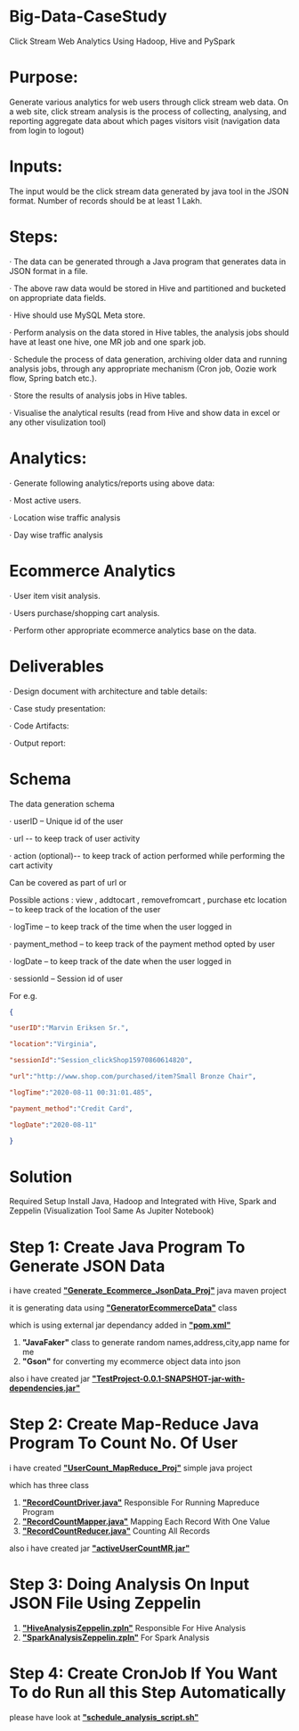 # Big-Data-CaseStudy
Click Stream Web Analytics Using Hadoop, Hive and PySpark


# Purpose:

Generate various analytics for web users through click stream web data. On a web site, click stream analysis is the process of collecting, analysing, and reporting aggregate data about which pages visitors visit (navigation data from login to logout)

# Inputs:

The input would be the click stream data generated by java tool in the JSON format. Number of records should be at least 1 Lakh.

# Steps:

· The data can be generated through a Java program that generates data in JSON format in a file.

· The above raw data would be stored in Hive and partitioned and bucketed on appropriate data fields.

· Hive should use MySQL Meta store.

· Perform analysis on the data stored in Hive tables, the analysis jobs should have at least one hive, one MR job and one spark job.

· Schedule the process of data generation, archiving older data and running analysis jobs, through any appropriate mechanism (Cron job, Oozie work flow, Spring batch etc.).

· Store the results of analysis jobs in Hive tables.

· Visualise the analytical results (read from Hive and show data in excel or any other visulization tool)

# Analytics:

· Generate following analytics/reports using above data:

· Most active users.

· Location wise traffic analysis

· Day wise traffic analysis

# Ecommerce Analytics

· User item visit analysis.

· Users purchase/shopping cart analysis.

· Perform other appropriate ecommerce analytics base on the data.

# Deliverables

· Design document with architecture and table details:

· Case study presentation:

· Code Artifacts:

· Output report:

# Schema

The data generation schema

· userID – Unique id of the user

· url -- to keep track of user activity

· action (optional)-- to keep track of action performed while performing the cart activity

Can be covered as part of url or

Possible actions : view , addtocart , removefromcart , purchase etc location – to keep track of the location of the user

· logTime – to keep track of the time when the user logged in

· payment_method – to keep track of the payment method opted by user

· logDate – to keep track of the date when the user logged in

· sessionId – Session id of user

For e.g.
```json
{

"userID":"Marvin Eriksen Sr.",

"location":"Virginia",

"sessionId":"Session_clickShop15970860614820",

"url":"http://www.shop.com/purchased/item?Small Bronze Chair",

"logTime":"2020-08-11 00:31:01.485",

"payment_method":"Credit Card",

"logDate":"2020-08-11"

} 
```
# Solution

Required Setup
Install Java, Hadoop and Integrated with Hive, Spark and Zeppelin (Visualization Tool Same As Jupiter Notebook) 

# Step 1: Create Java Program To Generate JSON Data
i have created [<b>"Generate_Ecommerce_JsonData_Proj"</b>](https://github.com/kiranugalmugale15/Big-Data-CaseStudy/tree/main/Generate_Ecommerce_JsonData_Proj) java maven project

it is generating data using [<b>"GeneratorEcommerceData"</b>](https://github.com/kiranugalmugale15/Big-Data-CaseStudy/blob/main/Generate_Ecommerce_JsonData_Proj/src/main/java/GeneratorEcommerceData.java) class 

which is using external jar dependancy added in [<b>"pom.xml"</b>](https://github.com/kiranugalmugale15/Big-Data-CaseStudy/blob/main/Generate_Ecommerce_JsonData_Proj/pom.xml)
1. <b>"JavaFaker"</b> class to generate random names,address,city,app name for me
2. <b>"Gson"</b> for converting my ecommerce object data into json

also i have created jar [<b>"TestProject-0.0.1-SNAPSHOT-jar-with-dependencies.jar"</b>](https://github.com/kiranugalmugale15/Big-Data-CaseStudy/tree/main/Generate_Ecommerce_JsonData_Proj/target)

# Step 2: Create Map-Reduce Java Program To Count No. Of User
i have created [<b>"UserCount_MapReduce_Proj"</b>]([https://github.com/kiranugalmugale15/Big-Data-CaseStudy/tree/main/Generate_Ecommerce_JsonData_Proj](https://github.com/kiranugalmugale15/Big-Data-CaseStudy/tree/main/UserCount_MapReduce_Proj)) simple java project

which has three class 
1. [<b>"RecordCountDriver.java"</b>](https://github.com/kiranugalmugale15/Big-Data-CaseStudy/blob/main/UserCount_MapReduce_Proj/RecordCountDriver.java) Responsible For Running Mapreduce Program
2. [<b>"RecordCountMapper.java"</b>](https://github.com/kiranugalmugale15/Big-Data-CaseStudy/blob/main/UserCount_MapReduce_Proj/RecordCountMapper.java) Mapping Each Record With One Value
3. [<b>"RecordCountReducer.java"</b>](https://github.com/kiranugalmugale15/Big-Data-CaseStudy/blob/main/UserCount_MapReduce_Proj/RecordCountReducer.java) Counting All Records

also i have created jar [<b>"activeUserCountMR.jar"</b>](https://github.com/kiranugalmugale15/Big-Data-CaseStudy/tree/main/UserCount_MapReduce_Proj)

# Step 3: Doing Analysis On Input JSON File Using Zeppelin
1. [<b>"HiveAnalysisZeppelin.zpln"</b>](https://github.com/kiranugalmugale15/Big-Data-CaseStudy/blob/main/ZeppelinNotBooks/HiveAnalysisZeppelin.zpln) Responsible For Hive Analysis
2. [<b>"SparkAnalysisZeppelin.zpln"</b>](https://github.com/kiranugalmugale15/Big-Data-CaseStudy/blob/main/ZeppelinNotBooks/SparkAnalysisZeppelin.zpln) For Spark Analysis

# Step 4: Create CronJob If You Want To do Run all this Step Automatically
please have look at [<b>"schedule_analysis_script.sh"</b>](https://github.com/kiranugalmugale15/Big-Data-CaseStudy/edit/main/CronJob%20Script/schedule_analysis_script.sh)

